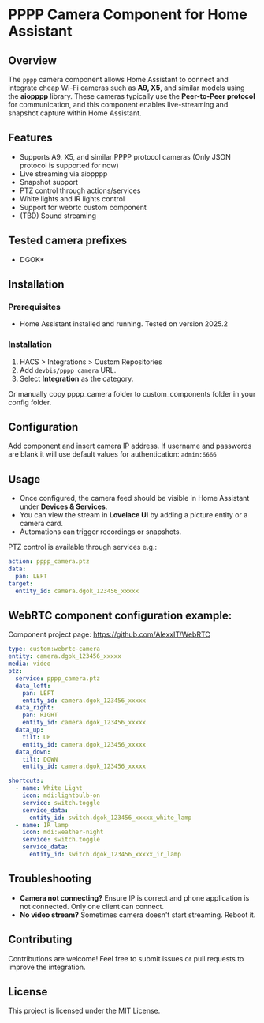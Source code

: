 # PPPP Camera Component for Home Assistant

## Overview

The `pppp` camera component allows Home Assistant to connect and integrate cheap Wi-Fi cameras such as **A9, X5**, and similar models using the **aiopppp** library. 
These cameras typically use the **Peer-to-Peer protocol** for communication, and this component enables live-streaming and snapshot capture within Home Assistant.

## Features

- Supports A9, X5, and similar PPPP protocol cameras (Only JSON protocol is supported for now)
- Live streaming via aiopppp
- Snapshot support
- PTZ control through actions/services
- White lights and IR lights control
- Support for webrtc custom component
- (TBD) Sound streaming

## Tested camera prefixes

- DGOK*

## Installation

### Prerequisites

- Home Assistant installed and running. Tested on version 2025.2

### Installation
1. HACS > Integrations > Custom Repositories
2. Add `devbis/pppp_camera` URL.
3. Select **Integration** as the category.

Or manually copy pppp_camera folder to custom_components folder in your config folder.

## Configuration

Add component and insert camera IP address. If username and passwords are blank it will use default values for 
authentication: `admin:6666`

## Usage

- Once configured, the camera feed should be visible in Home Assistant under **Devices & Services**.
- You can view the stream in **Lovelace UI** by adding a picture entity or a camera card.
- Automations can trigger recordings or snapshots.

PTZ control is available through services e.g.:

```yaml 
action: pppp_camera.ptz
data:
  pan: LEFT
target:
  entity_id: camera.dgok_123456_xxxxx
```


## WebRTC component configuration example:

Component project page: https://github.com/AlexxIT/WebRTC

```yaml
type: custom:webrtc-camera
entity: camera.dgok_123456_xxxxx
media: video
ptz:
  service: pppp_camera.ptz
  data_left:
    pan: LEFT
    entity_id: camera.dgok_123456_xxxxx
  data_right:
    pan: RIGHT
    entity_id: camera.dgok_123456_xxxxx
  data_up:
    tilt: UP
    entity_id: camera.dgok_123456_xxxxx
  data_down:
    tilt: DOWN
    entity_id: camera.dgok_123456_xxxxx

shortcuts:
  - name: White Light
    icon: mdi:lightbulb-on
    service: switch.toggle
    service_data:
      entity_id: switch.dgok_123456_xxxxx_white_lamp
  - name: IR lamp
    icon: mdi:weather-night
    service: switch.toggle
    service_data:
      entity_id: switch.dgok_123456_xxxxx_ir_lamp
```

## Troubleshooting

- **Camera not connecting?** Ensure IP is correct and phone application is not connected. Only one client can connect.
- **No video stream?** Sometimes camera doesn't start streaming. Reboot it.  

## Contributing

Contributions are welcome! Feel free to submit issues or pull requests to improve the integration.

## License

This project is licensed under the MIT License.
